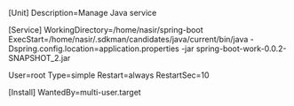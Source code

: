 [Unit]
Description=Manage Java service

[Service]
WorkingDirectory=/home/nasir/spring-boot
ExecStart=/home/nasir/.sdkman/candidates/java/current/bin/java -Dspring.config.location=application.properties -jar spring-boot-work-0.0.2-SNAPSHOT_2.jar

User=root
Type=simple
Restart=always
RestartSec=10

[Install]
WantedBy=multi-user.target
